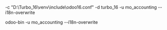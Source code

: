 -c "D:\Turbo_16\venv\include\odoo16.conf" -d turbo_16 -u mo_accounting --i18n-overwrite

odoo-bin -u mo_accounting --i18n-overwrite

